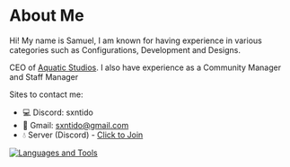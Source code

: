 # About Me
Hi! My name is Samuel, I am known for having experience in various categories such as Configurations, Development and Designs.

CEO of [Aquatic Studios](https://github.com/aquaticstudios). I also have experience as a Community Manager and Staff Manager

Sites to contact me:
- 💻 Discord: sxntido
- :email: Gmail: sxntido@gmail.com
- 💧 Server (Discord) - [Click to Join](https://discord.gg/aquatic-studios-746600371199148143)

[![Languages and Tools](https://skillicons.dev/icons?i=java,nodejs,idea,vscode,html,css,bots,discord,kotlin,maven,ps,js,git,mysql)](https://github.com/Sxntido/Sxntido)
